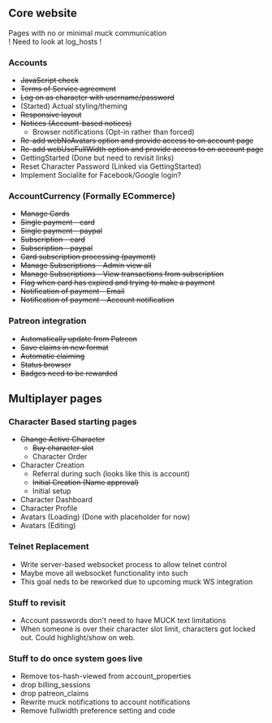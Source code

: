 ## Core website
 Pages with no or minimal muck communication  
 ! Need to look at log_hosts !

### Accounts
* ~~JavaScript check~~
* ~~Terms of Service agreement~~
* ~~Log on as character with username/password~~
* (Started) Actual styling/theming
* ~~Responsive layout~~
* ~~Notices (Account-based notices)~~
  * Browser notifications (Opt-in rather than forced)
* ~~Re-add webNoAvatars option and provide access to on account page~~
* ~~Re-add webUseFullWidth option and provide access to on account page~~
* GettingStarted (Done but need to revisit links)
* Reset Character Password (Linked via GettingStarted)
* Implement Socialite for Facebook/Google login?

### AccountCurrency (Formally ECommerce)
* ~~Manage Cards~~
* ~~Single payment - card~~
* ~~Single payment - paypal~~
* ~~Subscription - card~~
* ~~Subscription - paypal~~
* ~~Card subscription processing (payment)~~
* ~~Manage Subscriptions - Admin view all~~
* ~~Manage Subscriptions - View transactions from subscription~~
* ~~Flag when card has expired and trying to make a payment~~
* ~~Notification of payment - Email~~
* ~~Notification of payment - Account notification~~

### Patreon integration
* ~~Automatically update from Patreon~~ 
* ~~Save claims in new format~~
* ~~Automatic claiming~~
* ~~Status browser~~
* ~~Badges need to be rewarded~~

## Multiplayer pages

### Character Based starting pages
* ~~Change Active Character~~
    * ~~Buy character slot~~
    * Character Order
* Character Creation
    * Referral during such (looks like this is account)
    * ~~Initial Creation (Name approval)~~
    * Initial setup
* Character Dashboard
* Character Profile 
* Avatars (Loading) (Done with placeholder for now)
* Avatars (Editing)
 
### Telnet Replacement
* Write server-based websocket process to allow telnet control
* Maybe move all websocket functionality into such
* This goal neds to be reworked due to upcoming muck WS integration

### Stuff to revisit
* Account passwords don't need to have MUCK text limitations
* When someone is over their character slot limit, characters got locked out. Could highlight/show on web.

### Stuff to do once system goes live
* Remove tos-hash-viewed from account_properties
* drop billing_sessions
* drop patreon_claims
* Rewrite muck notifications to account notifications
* Remove fullwidth preference setting and code
